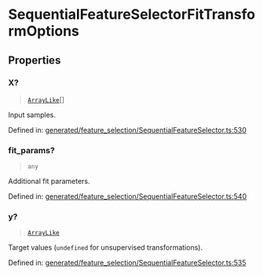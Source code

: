 # SequentialFeatureSelectorFitTransformOptions

## Properties

### X?

> [`ArrayLike`](../types/ArrayLike.md)[]

Input samples.

Defined in:  [generated/feature\_selection/SequentialFeatureSelector.ts:530](https://github.com/transitive-bullshit/scikit-learn-ts/blob/92ab806/packages/sklearn/src/generated/feature_selection/SequentialFeatureSelector.ts#L530)

### fit\_params?

> `any`

Additional fit parameters.

Defined in:  [generated/feature\_selection/SequentialFeatureSelector.ts:540](https://github.com/transitive-bullshit/scikit-learn-ts/blob/92ab806/packages/sklearn/src/generated/feature_selection/SequentialFeatureSelector.ts#L540)

### y?

> [`ArrayLike`](../types/ArrayLike.md)

Target values (`undefined` for unsupervised transformations).

Defined in:  [generated/feature\_selection/SequentialFeatureSelector.ts:535](https://github.com/transitive-bullshit/scikit-learn-ts/blob/92ab806/packages/sklearn/src/generated/feature_selection/SequentialFeatureSelector.ts#L535)
